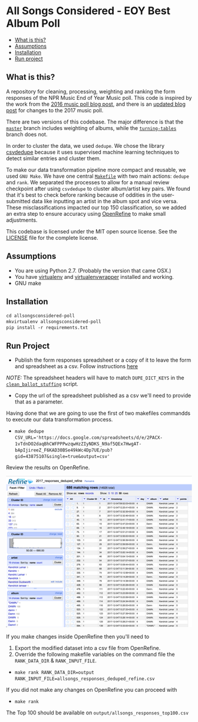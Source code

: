 All Songs Considered - EOY Best Album Poll
==========================================

* [What is this?](#what-is-this)
* [Assumptions](#assumptions)
* [Installation](#installation)
* [Run project](#run-project)

What is this?
-------------

A repository for cleaning, processing, weighting and ranking the form responses of the NPR Music End of Year Music poll. This code is inspired by the work from the [2016 music poll blog post](http://blog.apps.npr.org/2016/12/16/all-songs-considered-poll.html), and there is an [updated blog post](http://blog.apps.npr.org/2018/01/03/all-songs-considered-poll.html) for changes to the 2017 music poll.

There are two versions of this codebase. The major difference is that the [`master`](https://github.com/nprapps/allsongsconsidered-poll) branch includes weighting of albums, while the [`turning-tables`](https://github.com/nprapps/allsongsconsidered-poll/tree/turning-tables) branch does not.

In order to cluster the data, we used `dedupe`. We chose the library [csvdedupe](https://github.com/dedupeio/csvdedupe) because it uses supervised machine learning techniques to detect similar entries and cluster them.

To make our data transformation pipeline more compact and reusable, we used `GNU Make`. We have one central [`Makefile`](Makefile) with two main actions: `dedupe` and `rank`. We separated the processes to allow for a manual review checkpoint after using `csvdedupe` to cluster album/artist key pairs. We found that it's best to check before ranking because of oddities in the user-submitted data like inputting an artist in the album spot and vice versa. These misclassifications impacted our top 150 classification, so we added an extra step to ensure accuracy using [OpenRefine](http://openrefine.org/) to make small adjustments.

This codebase is licensed under the MIT open source license. See the [LICENSE](LICENSE) file for the complete license.


Assumptions
-----------

* You are using Python 2.7. (Probably the version that came OSX.)
* You have [virtualenv](https://pypi.python.org/pypi/virtualenv) and [virtualenvwrapper](https://pypi.python.org/pypi/virtualenvwrapper) installed and working.
* GNU make


Installation
------------

```
cd allsongsconsidered-poll
mkvirtualenv allsongsconsidered-poll
pip install -r requirements.txt
```

Run Project
-----

* Publish the form responses spreadsheet or a copy of it to leave the form and spreadsheet as a csv. Follow instructions [here](https://support.google.com/docs/answer/37579?co=GENIE.Platform%3DDesktop&hl=en)

*NOTE:* The spreadsheet headers will have to match `DUPE_DICT_KEYS` in the [`clean_ballot_stuffing`](/scripts/clean_ballot_stuffing.py#L16-L19) script. 

* Copy the url of the spreadsheet published as a csv we'll need to provide that as a parameter.

Having done that we are going to use the first of two makefiles commandds to execute our data transformation process.

* `make dedupe CSV_URL='https://docs.google.com/spreadsheets/d/e/2PACX-1vTdnDO2daqBhCWFPPPwzqwHzZIyNDKS_N9af5QEx7HwgAT-bApIjireeZ_F6KAD30BSe49kWc4Dp7UE/pub?gid=43875107&single=true&output=csv'`

Review the results on OpenRefine.

![OpenRefine screenshot][screenshot]

[screenshot]: readme-assets/OpenRefine_validation.png

If you make changes inside OpenRefine then you'll need to
1. Export the modified dataset into a csv file from OpenRefine.
2. Override the following makefile variables on the command file the `RANK_DATA_DIR` & `RANK_INPUT_FILE`.

* `make rank RANK_DATA_DIR=output RANK_INPUT_FILE=allsongs_responses_deduped_refine.csv`

If you did not make any changes on OpenRefine you can proceed with
* `make rank`


The Top 100 should be available on `output/allsongs_responses_top100.csv`
